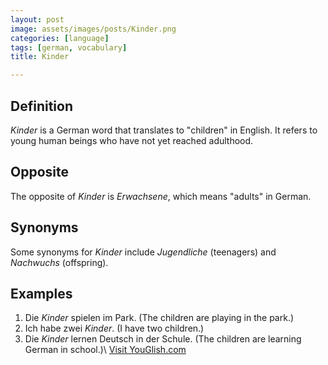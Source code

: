 ```yaml
---
layout: post
image: assets/images/posts/Kinder.png
categories: [language]
tags: [german, vocabulary]
title: Kinder

---
```


## Definition
*Kinder* is a German word that translates to "children" in English. It refers to young human beings who have not yet reached adulthood.

## Opposite
The opposite of *Kinder* is *Erwachsene*, which means "adults" in German. 

## Synonyms
Some synonyms for *Kinder* include *Jugendliche* (teenagers) and *Nachwuchs* (offspring).

## Examples
1. Die *Kinder* spielen im Park. (The children are playing in the park.)
2. Ich habe zwei *Kinder*. (I have two children.)
3. Die *Kinder* lernen Deutsch in der Schule. (The children are learning German in school.)\ <a id="yg-widget-0" class="youglish-widget" data-query="Kinder" data-lang="german" data-components="8412" data-auto-start="0" data-bkg-color="theme_light" data-title="How%20to%20pronounce%20Kinder%20in%20German"  rel="nofollow" href="https://youglish.com">Visit YouGlish.com</a><script async src="https://youglish.com/public/emb/widget.js" charset="utf-8"></script>